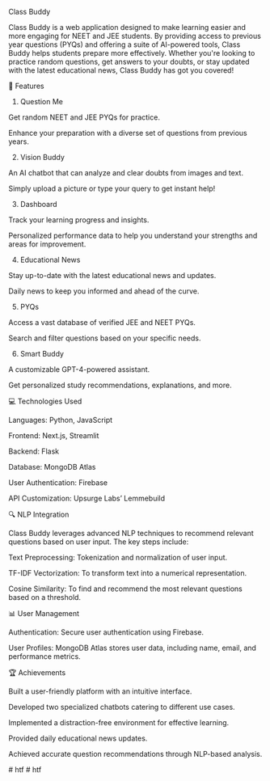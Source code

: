 Class Buddy

Class Buddy is a web application designed to make learning easier and more engaging for NEET and JEE students. By providing access to previous year questions (PYQs) and offering a suite of AI-powered tools, Class Buddy helps students prepare more effectively. Whether you're looking to practice random questions, get answers to your doubts, or stay updated with the latest educational news, Class Buddy has got you covered!

🌟 Features

1. Question Me

Get random NEET and JEE PYQs for practice.

Enhance your preparation with a diverse set of questions from previous years.


2. Vision Buddy

An AI chatbot that can analyze and clear doubts from images and text.

Simply upload a picture or type your query to get instant help!


3. Dashboard

Track your learning progress and insights.

Personalized performance data to help you understand your strengths and areas for improvement.


4. Educational News

Stay up-to-date with the latest educational news and updates.

Daily news to keep you informed and ahead of the curve.


5. PYQs

Access a vast database of verified JEE and NEET PYQs.

Search and filter questions based on your specific needs.


6. Smart Buddy

A customizable GPT-4-powered assistant.

Get personalized study recommendations, explanations, and more.


💻 Technologies Used

Languages: Python, JavaScript

Frontend: Next.js, Streamlit

Backend: Flask

Database: MongoDB Atlas

User Authentication: Firebase

API Customization: Upsurge Labs’ Lemmebuild


🔍 NLP Integration

Class Buddy leverages advanced NLP techniques to recommend relevant questions based on user input. The key steps include:

Text Preprocessing: Tokenization and normalization of user input.

TF-IDF Vectorization: To transform text into a numerical representation.

Cosine Similarity: To find and recommend the most relevant questions based on a threshold.


📊 User Management

Authentication: Secure user authentication using Firebase.

User Profiles: MongoDB Atlas stores user data, including name, email, and performance metrics.


🏆 Achievements

Built a user-friendly platform with an intuitive interface.

Developed two specialized chatbots catering to different use cases.

Implemented a distraction-free environment for effective learning.

Provided daily educational news updates.

Achieved accurate question recommendations through NLP-based analysis.

#   h t f  
 #   h t f  
 
